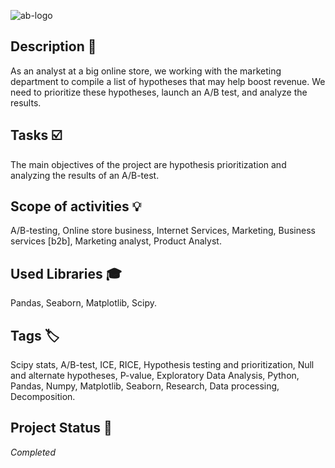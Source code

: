 ![ab-logo](A_B-Testing-Ultimate-Glide.jpg)

## Description :key:
As an analyst at a big online store, we working with the marketing department to compile a list of hypotheses that may help boost revenue. We need to prioritize these hypotheses, launch an A/B test, and analyze the results.

## Tasks :ballot_box_with_check:
The main objectives of the project are hypothesis prioritization and analyzing the results of an A/B-test. 

## Scope of activities :bulb:
A/B-testing, Online store business, Internet Services, Marketing, Business services [b2b], Marketing analyst, Product Analyst.


## Used Libraries :mortar_board:
Pandas, Seaborn, Matplotlib, Scipy.


## Tags :label:
Scipy stats, A/B-test, ICE, RICE, Hypothesis testing and prioritization, Null and alternate hypotheses, P-value, Exploratory Data Analysis, Python, Pandas, Numpy, Matplotlib, Seaborn, Research, Data processing, Decomposition.


## Project Status :black_square_button:
_Completed_ 
